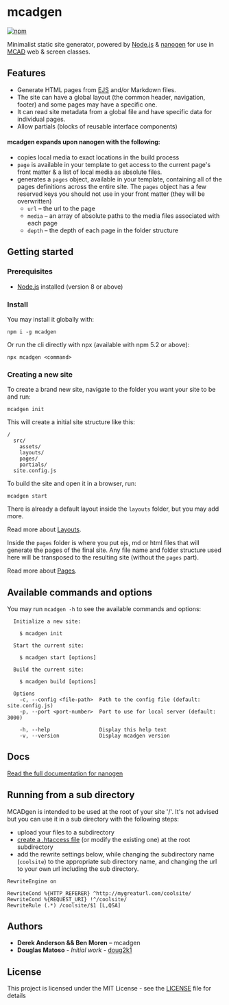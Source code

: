 # mcadgen

[![npm](https://img.shields.io/npm/v/mcadgen.svg)](https://www.npmjs.com/package/mcadgen)

Minimalist static site generator, powered by  [Node.js](https://nodejs.org/en/) & [nanogen](https://github.com/doug2k1/nanogen/) for use in [MCAD](http://mcad.edu) web & screen classes.

## Features
* Generate HTML pages from [EJS](http://ejs.co/) and/or Markdown files.
* The site can have a global layout (the common header, navigation, footer) and some pages may have a specific one.
* It can read site metadata from a global file and have specific data for individual pages.
* Allow partials (blocks of reusable interface components)

#### mcadgen expands upon nanogen with the following:
* copies local media to exact locations in the build process
* `page` is available in your template to get access to the current page's front matter & a list of local media as absolute files.
* generates a `pages` object, available in your template, containing all of the pages definitions across the entire site. The `pages` object has a few reserved keys you should not use in your front matter (they will be overwritten)
    * `url` – the url to the page
    * `media` – an array of absolute paths to the media files associated with each page
    * `depth` – the depth of each page in the folder structure

## Getting started

### Prerequisites

* [Node.js](https://nodejs.org/en/) installed (version 8 or above)

### Install

You may install it globally with:

```
npm i -g mcadgen
```

Or run the cli directly with npx (available with npm 5.2 or above):

```
npx mcadgen <command>
```

### Creating a new site

To create a brand new site, navigate to the folder you want your site to be and run:

```
mcadgen init
```

This will create a initial site structure like this:

```
/
  src/
    assets/
    layouts/
    pages/
    partials/
  site.config.js
```

To build the site and open it in a browser, run:

```
mcadgen start
```

There is already a default layout inside the `layouts` folder, but you may add more.

Read more about [Layouts](https://doug2k1.github.io/nanogen/docs/#layouts).

Inside the `pages` folder is where you put ejs, md or html files that will generate the pages of the final site. Any file name and folder structure used here will be transposed to the resulting site (without the `pages` part).

Read more about [Pages](https://doug2k1.github.io/nanogen/docs/#pages).

## Available commands and options

You may run `mcadgen -h` to see the available commands and options:

```
  Initialize a new site:

    $ mcadgen init

  Start the current site:

    $ mcadgen start [options]

  Build the current site:

    $ mcadgen build [options]

  Options
    -c, --config <file-path>  Path to the config file (default: site.config.js)
    -p, --port <port-number>  Port to use for local server (default: 3000)

    -h, --help                Display this help text
    -v, --version             Display mcadgen version
```

## Docs

[Read the full documentation for nanogen](https://doug2k1.github.io/nanogen)

## Running from a sub directory
MCADgen is intended to be used at the root of your site '/'. It's not advised but you can use it in a sub directory with the following steps:
+ upload your files to a subdirectory
+ [create a .htaccess file](https://teamtreehouse.com/library/how-to-create-and-edit-an-htaccess-file) (or modify the existing one) at the root subdirectory
+ add the rewrite settings below, while changing the subdirectory name (`coolsite`) to the appropriate sub directory name, and changing the url to your own url including the sub directory.

```
RewriteEngine on

RewriteCond %{HTTP_REFERER} ^http://mygreaturl.com/coolsite/
RewriteCond %{REQUEST_URI} !^/coolsite/
RewriteRule (.*) /coolsite/$1 [L,QSA]
```

## Authors
* **Derek Anderson && Ben Moren** – mcadgen
* **Douglas Matoso** - *Initial work* - [doug2k1](https://github.com/doug2k1)

## License
This project is licensed under the MIT License - see the [LICENSE](LICENSE) file for details
